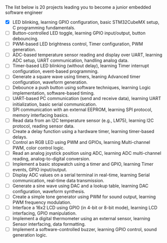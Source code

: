The list below is 20 projects leading you to become a junior embedded software engineer

- [x] LED blinking, learning GPIO configuration, basic STM32CubeMX setup, C programming fundamentals.
- [ ] Button-controlled LED toggle, learning GPIO input/output, button debouncing.
- [ ] PWM-based LED brightness control, Timer configuration, PWM generation.
- [ ] ADC-based temperature sensor reading and display over UART, learning ADC setup, UART communication, handling analog data.
- [ ] Timer-based LED blinking (without delay), learning Timer interrupt configuration, event-based programming.
- [ ] Generate a square wave using timers, leaning Advanced timer configuration, waveform generation.
- [ ] Debounce a push button using software techniques, learning Logic implementation, software-based timing.
- [ ] UART-based PC communication (send and receive data), learning UART initialization, basic serial communication.
- [ ] SPI communication with an external EEPROM, learning SPI protocol, memory interfacing basics.
- [ ] Read data from an I2C temperature sensor (e.g., LM75), learning I2C protocol, reading sensor data.
- [ ] Create a delay function using a hardware timer, learning timer-based delays.
- [ ] Control an RGB LED using PWM and GPIOs, learning Multi-channel PWM, color control logic.
- [ ] Read an analog joystick position using ADC, learning ADC multi-channel reading, analog-to-digital conversion.
- [ ] Implement a basic stopwatch using a timer and GPIO, learning Timer events, GPIO input/output.
- [ ] Display ADC values on a serial terminal in real-time, learning Serial communication, real-time data transmission.
- [ ] Generate a sine wave using DAC and a lookup table, learning DAC configuration, waveform synthesis.
- [ ] Create a simple tone generator using PWM for sound output, learning PWM frequency modulation.
- [ ] Interface a 16x2 LCD using GPIO (in 4-bit or 8-bit mode), learning LCD interfacing, GPIO manipulation.
- [ ] Implement a digital thermometer using an external sensor, learning Sensor interfacing, data formatting.
- [ ] Implement a software-controlled buzzer, learning GPIO control, sound generation logic.
